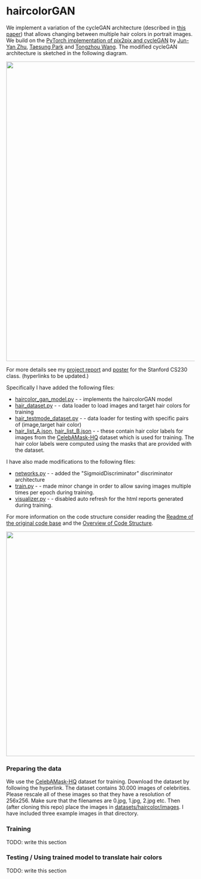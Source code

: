 
# haircolorGAN

We implement a variation of the cycleGAN architecture (described in [this paper](https://arxiv.org/pdf/1703.10593.pdf)) that allows changing between multiple hair colors in portrait images. We build on the [PyTorch implementation of pix2pix and cycleGAN](https://github.com/junyanz/pytorch-CycleGAN-and-pix2pix) by [Jun-Yan Zhu](https://github.com/junyanz), [Taesung Park](https://github.com/taesung) and [Tongzhou Wang](https://ssnl.github.io/). The modified cycleGAN architecture is sketched in the following diagram. 


<img src="imgs/multiple_colors_architecture.png" width="800px"/>

For more details see my [project report](https://cs230.stanford.edu/past-projects/) and [poster](https://cs230.stanford.edu/past-projects/) for the Stanford CS230 class. (hyperlinks to be updated.)

Specifically I have added the following files:

- [haircolor_gan_model.py](models/haircolor_gan_model.py) - - implements the haircolorGAN model
- [hair_dataset.py](data/hair_dataset.py) - - data loader to load images and target hair colors for training
- [hair_testmode_dataset.py](data/hair_testmode.py) - - data loader for testing with specific pairs of (image,target hair color)
- [hair_list_A.json](datasets/haircolor/hair_list_A.json), [hair_list_B.json](datasets/haircolor/hair_list_B.json) - - these contain hair color labels for images from the [CelebAMask-HQ](https://github.com/switchablenorms/CelebAMask-HQ) dataset which is used for training. The hair color labels were computed using the masks that are provided with the dataset.

I have also made modifications to the following files:

- [networks.py](models/networks.py) - - added the "SigmoidDiscriminator" discriminator architecture
- [train.py](train.py) - - made minor change in order to allow saving images multiple times per epoch during training.
- [visualizer.py](util/visualizer.py) - - disabled auto refresh for the html reports generated during training.

For more information on the code structure consider reading the [Readme of the original code base](docs/original_README_pix2pix_and_cyclegan.md) and the [Overview of Code Structure](docs/overview.md).

<img src='imgs/haircolorGAN_actress.png' width=600>

### Preparing the data

We use the [CelebAMask-HQ](https://github.com/switchablenorms/CelebAMask-HQ) dataset for training. Download the dataset by following the hyperlink. The dataset contains 30.000 images of celebrities. Please rescale all of these images so that they have a resolution of 256x256. Make sure that the filenames are 0.jpg, 1.jpg, 2.jpg etc. Then (after cloning this repo) place the images in [datasets/haircolor/images](datasets/haircolor/images). I have included three example images in that directory. 

### Training

TODO: write this section

### Testing / Using trained model to translate hair colors

TODO: write this section
